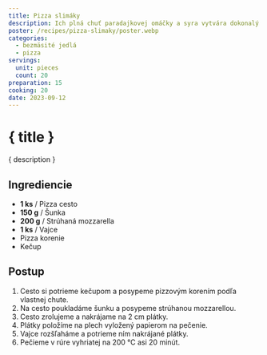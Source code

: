 ```yaml
---
title: Pizza slimáky
description: Ich plná chuť paradajkovej omáčky a syra vytvára dokonalý tanec na vašom tanieri.
poster: /recipes/pizza-slimaky/poster.webp
categories:
  - bezmäsité jedlá
  - pizza
servings:
  unit: pieces
  count: 20
preparation: 15
cooking: 20
date: 2023-09-12
---
```


# { title }

{ description }

## Ingrediencie

- **1 ks** / Pizza cesto
- **150 g** / Šunka
- **200 g** / Strúhaná mozzarella
- **1 ks** / Vajce
- Pizza korenie
- Kečup

## Postup

1. Cesto si potrieme kečupom a posypeme pizzovým korením podľa vlastnej chute.
2. Na cesto poukladáme šunku a posypeme strúhanou mozzarellou.
3. Cesto zrolujeme a nakrájame na 2 cm plátky.
4. Plátky položíme na plech vyložený papierom na pečenie.
5. Vajce rozšľaháme a potrieme ním nakrájané plátky.
6. Pečieme v rúre vyhriatej na 200 °C asi 20 minút.

